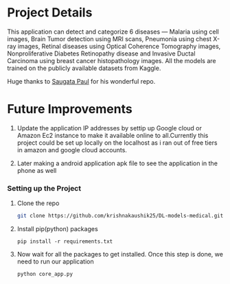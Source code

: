 # Project Details

This application can detect and categorize 6 diseases — Malaria using cell images, Brain Tumor detection using MRI scans, Pneumonia using chest X-ray images, Retinal diseases using Optical Coherence Tomography images, Nonproliferative Diabetes Retinopathy disease and Invasive Ductal Carcinoma using breast cancer histopathology images. All the models are trained on the publicly available datasets from Kaggle.

Huge thanks to [Saugata Paul](https://github.com/saugatapaul1010/Medical-AI-Android) for his wonderful repo.



# Future Improvements


1) Update the application IP addresses by settip up Google cloud or Amazon Ec2 instance to make it available online to all.Currently this project could be set up locally on the localhost as i ran out of free tiers in amazon and google cloud accounts. 

2) Later making a android application apk file to see the application in the phone as well

### Setting up the Project

1. Clone the repo
   ```sh
   git clone https://github.com/krishnakaushik25/DL-models-medical.git
   ```
2. Install pip(python) packages
   ```
   pip install -r requirements.txt
   ```
3. Now wait for all the packages to get installed. Once this step is done, we need to run our application
    ```py
   python core_app.py
   ```
